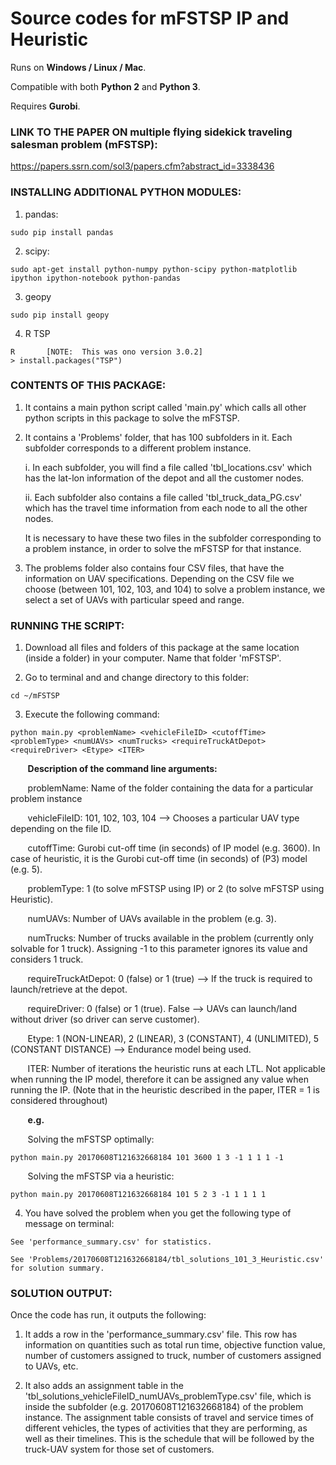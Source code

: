 # Source codes for mFSTSP IP and Heuristic

Runs on **Windows / Linux / Mac**.

Compatible with both **Python 2** and **Python 3**.

Requires **Gurobi**.

### LINK TO THE PAPER ON multiple flying sidekick traveling salesman problem (mFSTSP):

https://papers.ssrn.com/sol3/papers.cfm?abstract_id=3338436



### INSTALLING ADDITIONAL PYTHON MODULES:

1) pandas:
```
sudo pip install pandas
```

2) scipy:
```
sudo apt-get install python-numpy python-scipy python-matplotlib ipython ipython-notebook python-pandas
```

3) geopy
```
sudo pip install geopy
```

4) R TSP
```
R		[NOTE:  This was ono version 3.0.2]
> install.packages("TSP")
```
### CONTENTS OF THIS PACKAGE:

1) It contains a main python script called 'main.py' which calls all other python scripts in this package to solve the mFSTSP.

2) It contains a 'Problems' folder, that has 100 subfolders in it. Each subfolder corresponds to a different problem instance.

    i. In each subfolder, you will find a file called 'tbl_locations.csv' which has the lat-lon information of the depot and all the customer nodes.
    
    ii. Each subfolder also contains a file called 'tbl_truck_data_PG.csv' which has the travel time information from each node to all the other nodes.
    
    It is necessary to have these two files in the subfolder corresponding to a problem instance, in order to solve the mFSTSP for that instance.
    
3) The problems folder also contains four CSV files, that have the information on UAV specifications. Depending on the CSV file we choose (between 101, 102, 103, and 104) to solve a problem instance, we select a set of UAVs with particular speed and range.


### RUNNING THE SCRIPT:

1. Download all files and folders of this package at the same location (inside a folder) in your computer. Name that folder 'mFSTSP'.

2. Go to terminal and and change directory to this folder:
```
cd ~/mFSTSP
```
3. Execute the following command:
```
python main.py <problemName> <vehicleFileID> <cutoffTime> <problemType> <numUAVs> <numTrucks> <requireTruckAtDepot> <requireDriver> <Etype> <ITER>
```

&nbsp;&nbsp;&nbsp;&nbsp;&nbsp;&nbsp; **Description of the command line arguments:**
    
&nbsp;&nbsp;&nbsp;&nbsp;&nbsp;&nbsp; problemName: Name of the folder containing the data for a particular problem instance

&nbsp;&nbsp;&nbsp;&nbsp;&nbsp;&nbsp; vehicleFileID: 101, 102, 103, 104 --> Chooses a particular UAV type depending on the file ID.

&nbsp;&nbsp;&nbsp;&nbsp;&nbsp;&nbsp; cutoffTime: Gurobi cut-off time (in seconds) of IP model (e.g. 3600). In case of heuristic, it is the Gurobi cut-off time (in seconds) of (P3) model (e.g. 5).

&nbsp;&nbsp;&nbsp;&nbsp;&nbsp;&nbsp; problemType: 1 (to solve mFSTSP using IP) or 2 (to solve mFSTSP using Heuristic).

&nbsp;&nbsp;&nbsp;&nbsp;&nbsp;&nbsp; numUAVs: Number of UAVs available in the problem (e.g. 3).

&nbsp;&nbsp;&nbsp;&nbsp;&nbsp;&nbsp; numTrucks: Number of trucks available in the problem (currently only solvable for 1 truck). Assigning -1 to this parameter ignores its value and considers 1 truck.

&nbsp;&nbsp;&nbsp;&nbsp;&nbsp;&nbsp; requireTruckAtDepot:  0 (false) or 1 (true) --> If the truck is required to launch/retrieve at the depot.

&nbsp;&nbsp;&nbsp;&nbsp;&nbsp;&nbsp; requireDriver: 0 (false) or 1 (true). False --> UAVs can launch/land without driver (so driver can serve customer).

&nbsp;&nbsp;&nbsp;&nbsp;&nbsp;&nbsp; Etype: 1 (NON-LINEAR), 2 (LINEAR), 3 (CONSTANT), 4 (UNLIMITED), 5 (CONSTANT DISTANCE) --> Endurance model being used.

&nbsp;&nbsp;&nbsp;&nbsp;&nbsp;&nbsp; ITER: Number of iterations the heuristic runs at each LTL. Not applicable when running the IP model, therefore it can be assigned any value when running the IP. (Note that in the heuristic described in the paper, ITER = 1 is considered throughout)

&nbsp;&nbsp;&nbsp;&nbsp;&nbsp;&nbsp; **e.g.**

&nbsp;&nbsp;&nbsp;&nbsp;&nbsp;&nbsp; Solving the mFSTSP optimally:
   ```
   python main.py 20170608T121632668184 101 3600 1 3 -1 1 1 1 -1
   ```

&nbsp;&nbsp;&nbsp;&nbsp;&nbsp;&nbsp; Solving the mFSTSP via a heuristic:
   ```
   python main.py 20170608T121632668184 101 5 2 3 -1 1 1 1 1
   ```
   
4. You have solved the problem when you get the following type of message on terminal:
```
See 'performance_summary.csv' for statistics.

See 'Problems/20170608T121632668184/tbl_solutions_101_3_Heuristic.csv' for solution summary.
```

### SOLUTION OUTPUT:

Once the code has run, it outputs the following:

1) It adds a row in the 'performance_summary.csv' file. This row has information on quantities such as total run time, objective function value, number of customers assigned to truck, number of customers assigned to UAVs, etc.

2) It also adds an assignment table in the 'tbl_solutions_vehicleFileID_numUAVs_problemType.csv' file, which is inside the subfolder (e.g. 20170608T121632668184) of the problem instance. The assignment table consists of travel and service times of different vehicles, the types of activities that they are performing, as well as their timelines. This is the schedule that will be followed by the truck-UAV system for those set of customers.